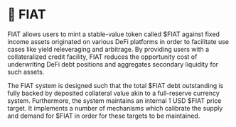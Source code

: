 # 🌅 FIAT

FIAT allows users to mint a stable-value token called $FIAT against fixed income assets originated on various DeFi platforms in order to facilitate use cases like yield releveraging and arbitrage. By providing users with a collateralized credit facility, FIAT reduces the opportunity cost of underwriting DeFi debt positions and aggregates secondary liquidity for such assets.&#x20;

The FIAT system is designed such that the total $FIAT debt outstanding is fully backed by deposited collateral value akin to a full-reserve currency system. Furthermore, the system maintains an internal 1 USD $FIAT price target. It implements a number of mechanisms which calibrate the supply and demand for $FIAT in order for these targets to be maintained.
